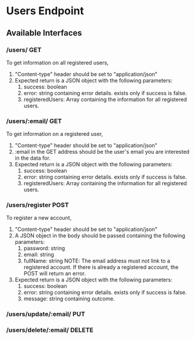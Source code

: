 # Users Endpoint

## Available Interfaces

### /users/ GET

To get information on all registered users,
1. "Content-type" header should be set to "application/json"
2. Expected return is a JSON object with the following parameters:
    1. success: boolean
    2. error: string containing error details. exists only if success is false.
    3. registeredUsers: Array containing the information for all registered users.

### /users/:email/ GET

To get information on a registered user,
1. "Content-type" header should be set to "application/json"
2. :email in the GET address should be the user's email you are interested in the data for.
3. Expected return is a JSON object with the following parameters:
    1. success: boolean
    2. error: string containing error details. exists only if success is false.
    3. registeredUsers: Array containing the information for all registered users.

### /users/register POST

To register a new account,
1. "Content-type" header should be set to "application/json"
2. A JSON object in the body should be passed containing the following parameters:
    1. password: string
    2. email: string
    3. fullName: string
    NOTE: The email address must not link to a registered account. If there is already a registered account, the POST will return an error.
3. Expected return is a JSON object with the following parameters:
    1. success: boolean
    2. error: string containing error details. exists only if success is false.
    3. message: string containing outcome.

### /users/update/:email/ PUT

### /users/delete/:email/ DELETE
